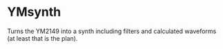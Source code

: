 # YMsynth
Turns the YM2149 into a synth including filters and calculated waveforms (at least that is the plan).
